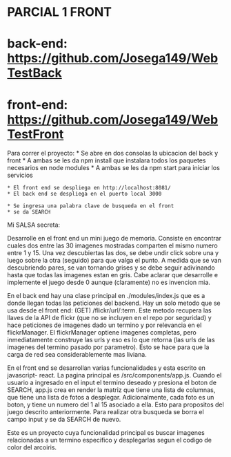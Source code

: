 # PARCIAL 1 FRONT
# back-end: https://github.com/Josega149/WebTestBack
# front-end: https://github.com/Josega149/WebTestFront



Para correr el proyecto:
    * Se abre en dos consolas la ubicacion del back y front
    * A ambas se les da npm install que instalara todos los paquetes necesarios en node modules
    * A ambas se les da npm start para iniciar los servicios
    
    * El front end se despliega en http://localhost:8081/
    * El back end se despliega en el puerto local 3000
    
    * Se ingresa una palabra clave de busqueda en el front
    * se da SEARCH


Mi SALSA secreta:

Desarrolle en el front end un mini juego de memoria. Consiste en encontrar cuales dos entre las 30 imagenes mostradas
comparten el mismo numero entre 1 y 15. Una vez descubiertas las dos, se debe undir click sobre una y luego sobre la otra
(seguido) para que valga el punto. A medida que se van descubriendo pares, se van tornando grises y se debe seguir 
adivinando hasta que todas las imagenes estan en gris. Cabe aclarar que desarrolle e implemente el juego desde 0 aunque (claramente) no es invencion mia.



En el back end hay una clase principal en ./modules/index.js que es a donde llegan todas las peticiones del backend.
Hay un solo metodo que se usa desde el front end: (GET) /flickr/url/:term.  Este metodo recupera las llaves de la API de
flickr (que no se incluyen en el repo por seguridad) y hace peticiones de imagenes dado un termino y por relevancia en el flickrManager.
El flickrManager optiene imagenes completas, pero inmediatamente construye las urls y eso es lo que retorna (las urls de las
imagenes del termino pasado por parametro). Esto se hace para que la carga de red sea considerablemente mas liviana.

En el front end se desarrollan varias funcionalidades y esta escrito en javascript- react. La pagina principal es 
/src/components/app.js. Cuando el usuario a ingresado en el input el termino deseado y presiona el boton de SEARCH, app.js crea en render la matriz que tiene una lista de columnas, que tiene una lista de fotos a desplegar. Adicionalmente, cada foto es un boton,
y tiene un numero del 1 al 15 asociado a ella. Esto para propositos del juego descrito anteriormente. 
Para realizar otra busqueda se borra el campo input y se da SEARCH de nuevo.

Este es un proyecto cuya funcionalidad principal es buscar imagenes relacionadas a un termino especifico y desplegarlas 
segun el codigo de color del arcoiris.




